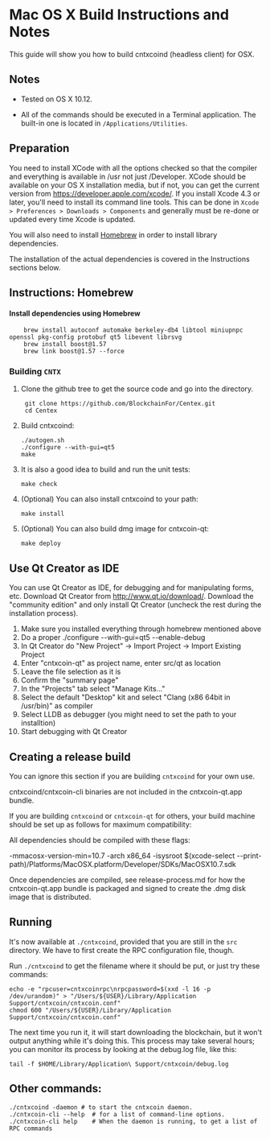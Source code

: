 Mac OS X Build Instructions and Notes
====================================
This guide will show you how to build cntxcoind (headless client) for OSX.

Notes
-----

* Tested on OS X 10.12.

* All of the commands should be executed in a Terminal application. The
built-in one is located in `/Applications/Utilities`.

Preparation
-----------

You need to install XCode with all the options checked so that the compiler
and everything is available in /usr not just /Developer. XCode should be
available on your OS X installation media, but if not, you can get the
current version from https://developer.apple.com/xcode/. If you install
Xcode 4.3 or later, you'll need to install its command line tools. This can
be done in `Xcode > Preferences > Downloads > Components` and generally must
be re-done or updated every time Xcode is updated.

You will also need to install [Homebrew](http://brew.sh) in order to install library
dependencies.

The installation of the actual dependencies is covered in the Instructions
sections below.

Instructions: Homebrew
----------------------

#### Install dependencies using Homebrew

        brew install autoconf automake berkeley-db4 libtool miniupnpc openssl pkg-config protobuf qt5 libevent librsvg
        brew install boost@1.57
        brew link boost@1.57 --force

### Building `CNTX`

1. Clone the github tree to get the source code and go into the directory.

        git clone https://github.com/BlockchainFor/Centex.git
        cd Centex

2.  Build cntxcoind:

        ./autogen.sh
        ./configure --with-gui=qt5
        make

3.  It is also a good idea to build and run the unit tests:

        make check

4.  (Optional) You can also install cntxcoind to your path:

        make install

5.  (Optional) You can also build dmg image for cntxcoin-qt:

        make deploy


Use Qt Creator as IDE
------------------------
You can use Qt Creator as IDE, for debugging and for manipulating forms, etc.
Download Qt Creator from http://www.qt.io/download/. Download the "community edition" and only install Qt Creator (uncheck the rest during the installation process).

1. Make sure you installed everything through homebrew mentioned above
2. Do a proper ./configure --with-gui=qt5 --enable-debug
3. In Qt Creator do "New Project" -> Import Project -> Import Existing Project
4. Enter "cntxcoin-qt" as project name, enter src/qt as location
5. Leave the file selection as it is
6. Confirm the "summary page"
7. In the "Projects" tab select "Manage Kits..."
8. Select the default "Desktop" kit and select "Clang (x86 64bit in /usr/bin)" as compiler
9. Select LLDB as debugger (you might need to set the path to your installtion)
10. Start debugging with Qt Creator

Creating a release build
------------------------
You can ignore this section if you are building `cntxcoind` for your own use.

cntxcoind/cntxcoin-cli binaries are not included in the cntxcoin-qt.app bundle.

If you are building `cntxcoind` or `cntxcoin-qt` for others, your build machine should be set up
as follows for maximum compatibility:

All dependencies should be compiled with these flags:

 -mmacosx-version-min=10.7
 -arch x86_64
 -isysroot $(xcode-select --print-path)/Platforms/MacOSX.platform/Developer/SDKs/MacOSX10.7.sdk

Once dependencies are compiled, see release-process.md for how the cntxcoin-qt.app
bundle is packaged and signed to create the .dmg disk image that is distributed.

Running
-------

It's now available at `./cntxcoind`, provided that you are still in the `src`
directory. We have to first create the RPC configuration file, though.

Run `./cntxcoind` to get the filename where it should be put, or just try these
commands:

    echo -e "rpcuser=cntxcoinrpc\nrpcpassword=$(xxd -l 16 -p /dev/urandom)" > "/Users/${USER}/Library/Application Support/cntxcoin/cntxcoin.conf"
    chmod 600 "/Users/${USER}/Library/Application Support/cntxcoin/cntxcoin.conf"

The next time you run it, it will start downloading the blockchain, but it won't
output anything while it's doing this. This process may take several hours;
you can monitor its process by looking at the debug.log file, like this:

    tail -f $HOME/Library/Application\ Support/cntxcoin/debug.log

Other commands:
-------

    ./cntxcoind -daemon # to start the cntxcoin daemon.
    ./cntxcoin-cli --help  # for a list of command-line options.
    ./cntxcoin-cli help    # When the daemon is running, to get a list of RPC commands
